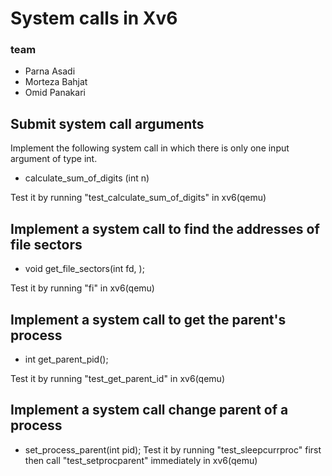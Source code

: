 # System calls in Xv6

### team
- Parna Asadi
- Morteza Bahjat
- Omid Panakari


## Submit system call arguments

Implement the following system call in which there is only one input argument of type int.
- calculate_sum_of_digits (int n)

Test it by running "test_calculate_sum_of_digits" in xv6(qemu)

## Implement a system call to find the addresses of file sectors
- void get_file_sectors(int fd, <parameter storing returned sector addresses>);
  
Test it by running "fi" in xv6(qemu)

## Implement a system call to get the parent's process

- int get_parent_pid();
  
Test it by running "test_get_parent_id" in xv6(qemu)
  
## Implement a system call change parent of a process
  
- set_process_parent(int pid);
Test it by running "test_sleepcurrproc" first then call "test_setprocparent" immediately in xv6(qemu)
